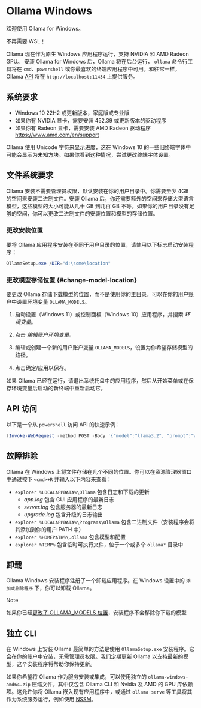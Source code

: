 # Ollama Windows

欢迎使用 Ollama for Windows。

不再需要 WSL！

Ollama 现在作为原生 Windows 应用程序运行，支持 NVIDIA 和 AMD Radeon GPU。
安装 Ollama for Windows 后，Ollama 将在后台运行，
`ollama` 命令行工具将在 `cmd`、`powershell` 或你最喜欢的终端应用程序中可用。和往常一样，Ollama [API](./api.md) 将在 `http://localhost:11434` 上提供服务。

## 系统要求

* Windows 10 22H2 或更新版本，家庭版或专业版
* 如果你有 NVIDIA 显卡，需要安装 452.39 或更新版本的驱动程序
* 如果你有 Radeon 显卡，需要安装 AMD Radeon 驱动程序 https://www.amd.com/en/support

Ollama 使用 Unicode 字符来显示进度，这在 Windows 10 的一些旧终端字体中可能会显示为未知方块。如果你看到这种情况，尝试更改终端字体设置。

## 文件系统要求

Ollama 安装不需要管理员权限，默认安装在你的用户目录中。你需要至少 4GB 的空间来安装二进制文件。安装 Ollama 后，你还需要额外的空间来存储大型语言模型，这些模型的大小可能从几十 GB 到几百 GB 不等。如果你的用户目录没有足够的空间，你可以更改二进制文件的安装位置和模型的存储位置。

### 更改安装位置

要将 Ollama 应用程序安装在不同于用户目录的位置，请使用以下标志启动安装程序：

```powershell
OllamaSetup.exe /DIR="d:\some\location"
```

### 更改模型存储位置 {#change-model-location}

要更改 Ollama 存储下载模型的位置，而不是使用你的主目录，可以在你的用户账户中设置环境变量 `OLLAMA_MODELS`。

1. 启动设置（Windows 11）或控制面板（Windows 10）应用程序，并搜索 _环境变量_。

2. 点击 _编辑账户环境变量_。

3. 编辑或创建一个新的用户账户变量 `OLLAMA_MODELS`，设置为你希望存储模型的路径。

4. 点击确定/应用以保存。

如果 Ollama 已经在运行，请退出系统托盘中的应用程序，然后从开始菜单或在保存环境变量后启动的新终端中重新启动它。

## API 访问

以下是一个从 `powershell` 访问 API 的快速示例：

```powershell
(Invoke-WebRequest -method POST -Body '{"model":"llama3.2", "prompt":"Why is the sky blue?", "stream": false}' -uri http://localhost:11434/api/generate ).Content | ConvertFrom-json
```

## 故障排除

Ollama 在 Windows 上将文件存储在几个不同的位置。你可以在资源管理器窗口中通过按下 `<cmd>+R` 并输入以下内容来查看：
- `explorer %LOCALAPPDATA%\Ollama` 包含日志和下载的更新
    - *app.log* 包含 GUI 应用程序的最新日志
    - *server.log* 包含服务器的最新日志
    - *upgrade.log* 包含升级的日志输出
- `explorer %LOCALAPPDATA%\Programs\Ollama` 包含二进制文件（安装程序会将其添加到你的用户 PATH 中）
- `explorer %HOMEPATH%\.ollama` 包含模型和配置
- `explorer %TEMP%` 包含临时可执行文件，位于一个或多个 `ollama*` 目录中

## 卸载

Ollama Windows 安装程序注册了一个卸载应用程序。在 Windows 设置中的 `添加或删除程序` 下，你可以卸载 Ollama。

> [!NOTE]
> 如果你已经[更改了 OLLAMA_MODELS 位置](#change-model-location)，安装程序不会移除你下载的模型

## 独立 CLI

在 Windows 上安装 Ollama 最简单的方法是使用 `OllamaSetup.exe` 安装程序。它会在你的账户中安装，无需管理员权限。我们定期更新 Ollama 以支持最新的模型，这个安装程序将帮助你保持更新。

如果你希望将 Ollama 作为服务安装或集成，可以使用独立的 `ollama-windows-amd64.zip` 压缩文件，其中仅包含 Ollama CLI 和 Nvidia 及 AMD 的 GPU 库依赖项。这允许你将 Ollama 嵌入现有应用程序中，或通过 `ollama serve` 等工具将其作为系统服务运行，例如使用 [NSSM](https://nssm.cc/)。